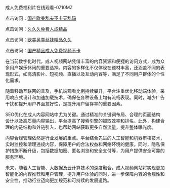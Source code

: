 成人免费福利片在线观看-0710MZ

点击访问：<a href="https://heiliaowzu4ur.pages.dev">国产欧美乱夫不卡无乱码</a>

点击访问：<a href="https://heiliaoga6s9v.pages.dev">久久久免费人成精品</a>

点击访问：<a href="https://heiliaoow5kzm.pages.dev">欧美另类丝袜精品久久</a>

点击访问：<a href="https://heiliaoxqkkct.pages.dev">国产精品成人免费视频不卡</a>

在当前数字化时代，成人视频网站凭借丰富的内容资源和便捷的访问方式，成为众多用户娱乐休闲的重要选择。内容的多样化不仅体现在题材丰富，还涵盖不同的表现形式，如高清影片、短视频、直播以及互动内容等，满足了不同用户群体的个性化需求。

随着移动互联网的普及，手机端观看比例持续攀升，平台注重优化移动端体验，采用响应式设计和加速加载技术，确保在各种设备上均有流畅表现。同时，减少广告干扰和提升用户界面友好性，是提升用户留存率的重要因素。

SEO优化在成人内容网站中尤为关键。通过精准的关键词布局、合理的页面结构设计以及高质量内容输出，平台提高了搜索引擎的抓取效率和排名。此外，构建合理的内链结构和外链引入，也帮助网站获取更多自然流量，提升整体曝光度。

内容合规管理依然是行业发展的重点。平台结合先进的人工智能和机器审核技术，实时监控和清理违规内容，保障用户的合法权益和网络环境的健康。同时，隐私保护措施不断升级，包括数据加密、匿名浏览和安全支付等，为用户提供安全可靠的服务环境。

未来，随着人工智能、大数据及云计算技术的深度融合，成人视频网站将实现更加智能化的内容推荐和用户管理，提升用户体验的同时，进一步保障内容的合规性和安全性，推动行业迈向更加规范和可持续的发展道路。

<span style="display:none;">[Canonical link]( https://github.com/pls20250710/riben23519 ）</span>
